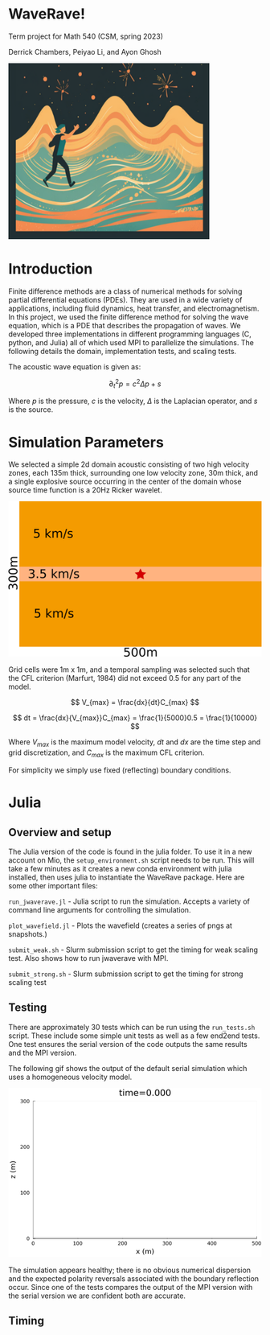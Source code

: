 # WaveRave!

Term project for Math 540 (CSM, spring 2023)

Derrick Chambers, Peiyao Li, and Ayon Ghosh

<img src="images/waverave.png" width="400" height="350" />



# Introduction

Finite difference methods are a class of numerical methods for solving partial differential equations (PDEs). They are used in a wide variety of applications, including fluid dynamics, heat transfer, and electromagnetism. In this project, we used the finite difference method for solving the wave equation, which is a PDE that describes the propagation of waves. We developed three implementations in different programming languages (C, python, and Julia) all of which used MPI to parallelize the simulations. The following details the domain, implementation tests, and scaling tests.

The acoustic wave equation is given as:

$$
\partial_t^2 p = c^2 \Delta p + s
$$

Where $p$ is the pressure, $c$ is the velocity, $\Delta$ is the Laplacian operator, and $s$ is the source. 

# Simulation Parameters

We selected a simple 2d domain acoustic consisting of two high velocity zones, each 135m thick, surrounding one low velocity zone, 30m thick, and a single explosive source occurring in the center of the domain whose source time function is a 20Hz Ricker wavelet. 

![](images/domain.png)

Grid cells were 1m x 1m, and a temporal sampling was selected such that the CFL criterion (Marfurt, 1984) did not exceed 0.5 for any part of the model. 

$$
V_{max} = \frac{dx}{dt}C_{max}
$$

$$
dt = \frac{dx}{V_{max}}C_{max} = \frac{1}{5000}0.5 = \frac{1}{10000} 
$$


Where $V_{max}$ is the maximum model velocity, $dt$ and $dx$ are the time step and grid discretization, and $C_{max}$ is the maximum CFL criterion.

For simplicity we simply use fixed (reflecting) boundary conditions.




# Julia

## Overview and setup

The Julia version of the code is found in the julia folder. To use it in a new account on Mio, the `setup_environment.sh` script needs to be run. This will take a few minutes as it creates a new conda environment with julia installed, then uses julia to instantiate the WaveRave package. Here are some other important files:


`run_jwaverave.jl` - Julia script to run the simulation. Accepts a variety of command line arguments for controlling the simulation. 

`plot_wavefield.jl` - Plots the wavefield (creates a series of pngs at snapshots.)

`submit_weak.sh` - Slurm submission script to get the timing for weak scaling test. Also shows how to run jwaverave with MPI.

`submit_strong.sh` - Slurm submission script to get the timing for strong scaling test



## Testing
There are approximately 30 tests which can be run using the `run_tests.sh` script. These include some simple unit tests as well as a few end2end tests. One test ensures the serial version of the code outputs the same results and the MPI version.

The following gif shows the output of the default serial simulation which uses a homogeneous velocity model.

![](images/julia/animation.gif)

The simulation appears healthy; there is no obvious numerical dispersion and the expected polarity reversals associated with the boundary reflection occur. Since one of the tests compares the output of the MPI version with the serial version we are confident both are accurate.


## Timing



